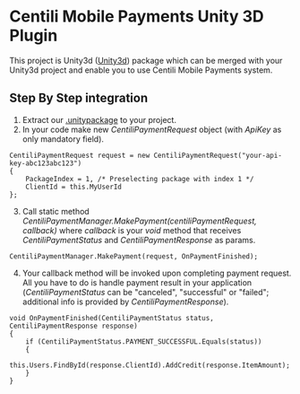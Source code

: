 # Centili Mobile Payments Unity 3D Plugin
This project is Unity3d ([Unity3d](http://unity3d.com/unity "Unity3d")) package which can be merged with your Unity3d project and enable you to use Centili Mobile Payments system.

## Step By Step integration
1. Extract our [.unitypackage](http://www.centili.com/manual/unity3d/CentiliUnity.unitypackage "Download CentiliUnity.unitypackage") to your project.
2. In your code make new _CentiliPaymentRequest_ object (with _ApiKey_ as only mandatory field).
 
```
CentiliPaymentRequest request = new CentiliPaymentRequest("your-api-key-abc123abc123")
{
	PackageIndex = 1, /* Preselecting package with index 1 */
	ClientId = this.MyUserId
};
```

3. Call static method _CentiliPaymentManager.MakePayment(centiliPaymentRequest, callback)_ where _callback_ is your _void_ method that receives _CentiliPaymentStatus_ and _CentiliPaymentResponse_ as params.

```
CentiliPaymentManager.MakePayment(request, OnPaymentFinished);
```

4. Your callback method will be invoked upon completing payment request. All you have to do is handle payment result in your application (_CentiliPaymentStatus_ can be "canceled", "successful" or "failed"; additional info is provided by _CentiliPaymentResponse_).

```
void OnPaymentFinished(CentiliPaymentStatus status, CentiliPaymentResponse response)
{
	if (CentiliPaymentStatus.PAYMENT_SUCCESSFUL.Equals(status))
    {
    	this.Users.FindById(response.ClientId).AddCredit(response.ItemAmount);
	}
}
```
